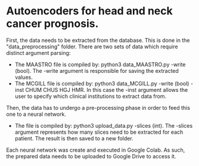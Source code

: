 # Autoencoders for head and neck cancer prognosis.

First, the data needs to be extracted from the database. This is done in the "data_preprocessing" folder. There are two sets of data which require distinct argument parsing:
* The MAASTRO file is compiled by: python3 data_MAASTRO.py -write (bool). The -write argument is responsible for saving the extracted values.
* The MCGILL file is compiled by: python3 data_MCGILL.py -write (bool) -inst CHUM CHUS HGJ HMR. In this case the -inst argument allows the user to specify which clinical institutions to extract data from.

Then, the data has to undergo a pre-processing phase in order to feed this one to a neural network.
* The file is compiled by: python3 upload_data.py -slices (int). The -slices argument represents how many slices need to be extracted for each patient. The result is then saved to a new folder.

Each neural network was create and executed in Google Colab. As such, the prepared data needs to be uploaded to Google Drive to access it.
